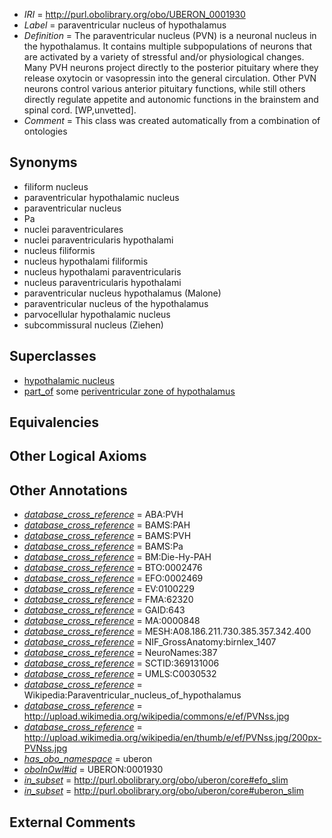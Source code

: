  * *IRI* = http://purl.obolibrary.org/obo/UBERON_0001930
 * *Label* = paraventricular nucleus of hypothalamus
 * *Definition* = The paraventricular nucleus (PVN) is a neuronal nucleus in the hypothalamus. It contains multiple subpopulations of neurons that are activated by a variety of stressful and/or physiological changes. Many PVH neurons project directly to the posterior pituitary where they release oxytocin or vasopressin into the general circulation. Other PVN neurons control various anterior pituitary functions, while still others directly regulate appetite and autonomic functions in the brainstem and spinal cord. [WP,unvetted].
 * *Comment* = This class was created automatically from a combination of ontologies

## Synonyms

 * filiform nucleus
 * paraventricular hypothalamic nucleus
 * paraventricular nucleus
 * Pa
 * nuclei paraventriculares
 * nuclei paraventricularis hypothalami
 * nucleus filiformis
 * nucleus hypothalami filiformis
 * nucleus hypothalami paraventricularis
 * nucleus paraventricularis hypothalami
 * paraventricular nucleus hypothalamus (Malone)
 * paraventricular nucleus of the hypothalamus
 * parvocellular hypothalamic nucleus
 * subcommissural nucleus (Ziehen)

## Superclasses

 * [hypothalamic nucleus](../../UBERON/68/UBERON_0006568.md)
 * [part_of](../../BFO/50/BFO_0000050.md) some [periventricular zone of hypothalamus](../../UBERON/71/UBERON_0002271.md)

## Equivalencies


## Other Logical Axioms


## Other Annotations

 * *[database_cross_reference](../../ef/oboInOwl#hasDbXref.md)* = ABA:PVH
 * *[database_cross_reference](../../ef/oboInOwl#hasDbXref.md)* = BAMS:PAH
 * *[database_cross_reference](../../ef/oboInOwl#hasDbXref.md)* = BAMS:PVH
 * *[database_cross_reference](../../ef/oboInOwl#hasDbXref.md)* = BAMS:Pa
 * *[database_cross_reference](../../ef/oboInOwl#hasDbXref.md)* = BM:Die-Hy-PAH
 * *[database_cross_reference](../../ef/oboInOwl#hasDbXref.md)* = BTO:0002476
 * *[database_cross_reference](../../ef/oboInOwl#hasDbXref.md)* = EFO:0002469
 * *[database_cross_reference](../../ef/oboInOwl#hasDbXref.md)* = EV:0100229
 * *[database_cross_reference](../../ef/oboInOwl#hasDbXref.md)* = FMA:62320
 * *[database_cross_reference](../../ef/oboInOwl#hasDbXref.md)* = GAID:643
 * *[database_cross_reference](../../ef/oboInOwl#hasDbXref.md)* = MA:0000848
 * *[database_cross_reference](../../ef/oboInOwl#hasDbXref.md)* = MESH:A08.186.211.730.385.357.342.400
 * *[database_cross_reference](../../ef/oboInOwl#hasDbXref.md)* = NIF_GrossAnatomy:birnlex_1407
 * *[database_cross_reference](../../ef/oboInOwl#hasDbXref.md)* = NeuroNames:387
 * *[database_cross_reference](../../ef/oboInOwl#hasDbXref.md)* = SCTID:369131006
 * *[database_cross_reference](../../ef/oboInOwl#hasDbXref.md)* = UMLS:C0030532
 * *[database_cross_reference](../../ef/oboInOwl#hasDbXref.md)* = Wikipedia:Paraventricular_nucleus_of_hypothalamus
 * *[database_cross_reference](../../ef/oboInOwl#hasDbXref.md)* = http://upload.wikimedia.org/wikipedia/commons/e/ef/PVNss.jpg
 * *[database_cross_reference](../../ef/oboInOwl#hasDbXref.md)* = http://upload.wikimedia.org/wikipedia/en/thumb/e/ef/PVNss.jpg/200px-PVNss.jpg
 * *[has_obo_namespace](../../ce/oboInOwl#hasOBONamespace.md)* = uberon
 * *[oboInOwl#id](../../id/oboInOwl#id.md)* = UBERON:0001930
 * *[in_subset](../../et/oboInOwl#inSubset.md)* = http://purl.obolibrary.org/obo/uberon/core#efo_slim
 * *[in_subset](../../et/oboInOwl#inSubset.md)* = http://purl.obolibrary.org/obo/uberon/core#uberon_slim

## External Comments

